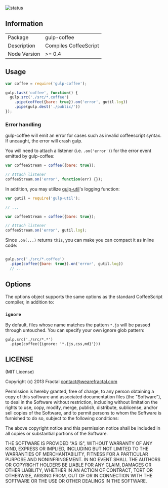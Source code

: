 ![status](https://secure.travis-ci.org/wearefractal/gulp-coffee.png?branch=master)

## Information

<table>
<tr> 
<td>Package</td><td>gulp-coffee</td>
</tr>
<tr>
<td>Description</td>
<td>Compiles CoffeeScript</td>
</tr>
<tr>
<td>Node Version</td>
<td>>= 0.4</td>
</tr>
</table>

## Usage

```javascript
var coffee = require('gulp-coffee');

gulp.task('coffee', function() {
  gulp.src('./src/*.coffee')
    .pipe(coffee({bare: true}).on('error', gutil.log))
    .pipe(gulp.dest('./public/'))
});
```

### Error handling

gulp-coffee will emit an error for cases such as invalid coffeescript syntax. If uncaught, the error will crash gulp.

You will need to attach a listener (i.e. `.on('error')`) for the error event emitted by gulp-coffee:

```javascript
var coffeeStream = coffee({bare: true});

// Attach listener
coffeeStream.on('error', function(err) {});
```

In addition, you may utilize [gulp-util](https://github.com/wearefractal/gulp-util)'s logging function:

```javascript
var gutil = require('gulp-util');

// ...

var coffeeStream = coffee({bare: true});

// Attach listener
coffeeStream.on('error', gutil.log);

```

Since `.on(...)` returns `this`, you can make you can compact it as inline code:

```javascript

gulp.src('./src/*.coffee')
  .pipe(coffee({bare: true}).on('error', gutil.log))
  // ...
```

## Options

The options object supports the same options as the standard CoffeeScript compiler, in addition to:

### `ignore`

By default, files whose name matches the pattern `*.js` will be passed through untouched. You can specify your own ignore glob pattern:

    gulp.src('./src/*.*')
      .pipe(coffee({ignore: '*.{js,css,md}'}))

## LICENSE

(MIT License)

Copyright (c) 2013 Fractal <contact@wearefractal.com>

Permission is hereby granted, free of charge, to any person obtaining
a copy of this software and associated documentation files (the
"Software"), to deal in the Software without restriction, including
without limitation the rights to use, copy, modify, merge, publish,
distribute, sublicense, and/or sell copies of the Software, and to
permit persons to whom the Software is furnished to do so, subject to
the following conditions:

The above copyright notice and this permission notice shall be
included in all copies or substantial portions of the Software.

THE SOFTWARE IS PROVIDED "AS IS", WITHOUT WARRANTY OF ANY KIND,
EXPRESS OR IMPLIED, INCLUDING BUT NOT LIMITED TO THE WARRANTIES OF
MERCHANTABILITY, FITNESS FOR A PARTICULAR PURPOSE AND
NONINFRINGEMENT. IN NO EVENT SHALL THE AUTHORS OR COPYRIGHT HOLDERS BE
LIABLE FOR ANY CLAIM, DAMAGES OR OTHER LIABILITY, WHETHER IN AN ACTION
OF CONTRACT, TORT OR OTHERWISE, ARISING FROM, OUT OF OR IN CONNECTION
WITH THE SOFTWARE OR THE USE OR OTHER DEALINGS IN THE SOFTWARE.
